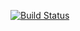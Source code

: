 [![Build Status](https://travis-ci.org/chienkuo/core-sys.svg?branch=master)](https://travis-ci.org/chienkuo/core-sys) 